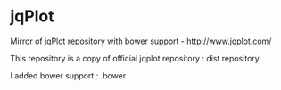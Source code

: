 jqPlot
======

Mirror of jqPlot repository with bower support - http://www.jqplot.com/

This repository is a copy of official jqplot repository : dist repository

I added bower support : .bower
